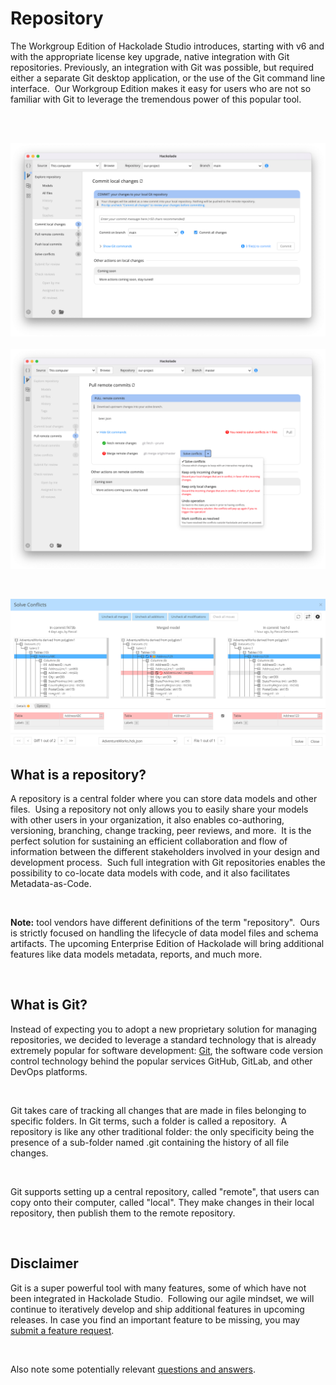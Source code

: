 # Repository

The Workgroup Edition of Hackolade Studio introduces, starting with v6 and with the appropriate license key upgrade, native integration with Git repositories. Previously, an integration with Git was possible, but required either a separate Git desktop application, or the use of the Git command line interface.&nbsp; Our Workgroup Edition makes it easy for users who are not so familiar with Git to leverage the tremendous power of this popular tool.

&nbsp;

&nbsp;![Commit your local changes](<lib/Workgroup%20commit.png>)&nbsp; ![Workgroup pull conflict](<lib/Workgroup%20pull%20conflict.png>)

&nbsp;

![Image](<lib/Workgroup%20merge%20dialog.png>)

## What is a repository?

A repository is a central folder where you can store data models and other files.&nbsp; Using a repository not only allows you to easily share your models with other users in your organization, it also enables co-authoring, versioning, branching, change tracking, peer reviews, and more.&nbsp; It is the perfect solution for sustaining an efficient collaboration and flow of information between the different stakeholders involved in your design and development process.&nbsp; Such full integration with Git repositories enables the possibility to co-locate data models with code, and it also facilitates Metadata-as-Code.

&nbsp;

**Note:** tool vendors have different definitions of the term "repository".&nbsp; Ours is strictly focused on handling the lifecycle of data model files and schema artifacts. The upcoming Enterprise Edition of Hackolade will bring additional features like data models metadata, reports, and much more.

&nbsp;

## What is Git?

Instead of expecting you to adopt a new proprietary solution for managing repositories, we decided to leverage a standard technology that is already extremely popular for software development: [Git](<https://en.wikipedia.org/wiki/Git>), the software code version control technology behind the popular services GitHub, GitLab, and other DevOps platforms.

&nbsp;

Git takes care of tracking all changes that are made in files belonging to specific folders. In Git terms, such a folder is called a repository.&nbsp; A repository is like any other traditional folder: the only specificity being the presence of a sub-folder named .git containing the history of all file changes.

&nbsp;

Git supports setting up a central repository, called "remote", that users can copy onto their computer, called "local". They make changes in their local repository, then publish them to the remote repository.

&nbsp;

## Disclaimer

Git is a super powerful tool with many features, some of which have not been integrated in Hackolade Studio.&nbsp; Following our agile mindset, we will continue to iteratively develop and ship additional features in upcoming releases. In case you find an important feature to be missing, you may [submit a feature request](<https://hackolade.zendesk.com/hc/en-us/requests/new> "target=\"\_blank\"").

&nbsp;

Also note some potentially relevant [questions and answers](<QuestionsAnswers.md>).

